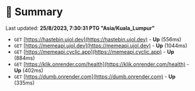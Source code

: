 # 📖 Summary
Last updated: **25/8/2023, 7:30:31 PTG "Asia/Kuala_Lumpur"**

- `GET` [https://hastebin.ujol.dev](https://hastebin.ujol.dev) - **Up** (556ms)
- `GET` [https://memeapi.ujol.dev](https://memeapi.ujol.dev) - **Up** (1044ms)
- `GET` [https://memeapi.cyclic.app](https://memeapi.cyclic.app) - **Up** (884ms)
- `GET` [https://klik.onrender.com/health](https://klik.onrender.com/health) - **Up** (402ms)
- `GET` [https://dumb.onrender.com](https://dumb.onrender.com) - **Up** (335ms)
